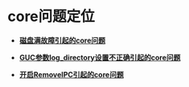 # core问题定位

-   **[磁盘满故障引起的core问题](磁盘满故障引起的core问题.md)**  

-   **[GUC参数log\_directory设置不正确引起的core问题](GUC参数log_directory设置不正确引起的core问题.md)**  

-   **[开启RemoveIPC引起的core问题](开启RemoveIPC引起的core问题.md)**  


